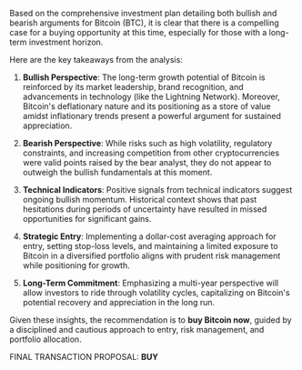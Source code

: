 Based on the comprehensive investment plan detailing both bullish and bearish arguments for Bitcoin (BTC), it is clear that there is a compelling case for a buying opportunity at this time, especially for those with a long-term investment horizon.

Here are the key takeaways from the analysis:

1. **Bullish Perspective**: The long-term growth potential of Bitcoin is reinforced by its market leadership, brand recognition, and advancements in technology (like the Lightning Network). Moreover, Bitcoin's deflationary nature and its positioning as a store of value amidst inflationary trends present a powerful argument for sustained appreciation.

2. **Bearish Perspective**: While risks such as high volatility, regulatory constraints, and increasing competition from other cryptocurrencies were valid points raised by the bear analyst, they do not appear to outweigh the bullish fundamentals at this moment.

3. **Technical Indicators**: Positive signals from technical indicators suggest ongoing bullish momentum. Historical context shows that past hesitations during periods of uncertainty have resulted in missed opportunities for significant gains.

4. **Strategic Entry**: Implementing a dollar-cost averaging approach for entry, setting stop-loss levels, and maintaining a limited exposure to Bitcoin in a diversified portfolio aligns with prudent risk management while positioning for growth.

5. **Long-Term Commitment**: Emphasizing a multi-year perspective will allow investors to ride through volatility cycles, capitalizing on Bitcoin's potential recovery and appreciation in the long run.

Given these insights, the recommendation is to **buy Bitcoin now**, guided by a disciplined and cautious approach to entry, risk management, and portfolio allocation.

FINAL TRANSACTION PROPOSAL: **BUY**